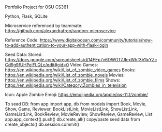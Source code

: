Portfolio Project for OSU CS361

Python, Flask, SQLite


Microservice referenced by teammate: https://github.com/alexandrafren/random-microservice 

Reference Code:
https://www.digitalocean.com/community/tutorials/how-to-add-authentication-to-your-app-with-flask-login


Seed Data:
Stored: https://docs.google.com/spreadsheets/d/14FEp7v6DWOT7JIexWhf3h1lxYZcCd9g9fUHPelFLQLc/edit#gid=0 
Video Games: https://en.wikipedia.org/wiki/List_of_zombie_video_games
Books: https://en.wikipedia.org/wiki/List_of_zombie_novels
Movies: https://en.wikipedia.org/wiki/List_of_zombie_films
Shows: https://en.wikipedia.org/wiki/Category:Zombies_in_television

Icon:
Apple Zombie Emoji: https://emojipedia.org/apple/ios-11.1/zombie/ 

To seed DB:
from app import app, db
from models import Book, Movie, Show, Game, Reviewer, BookListLink, MovieListLink, ShowListLink, GameListLink, BookReview, MovieReview, ShowReview, GameReview, List
app.app_context().push()
db.create_all()
copy/paste seed data from create_objects()
db.session.commit()
